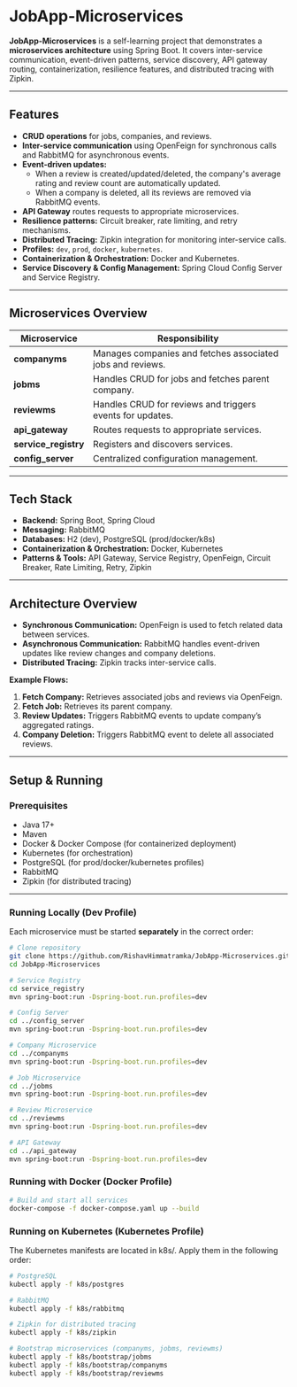 # JobApp-Microservices

**JobApp-Microservices** is a self-learning project that demonstrates a **microservices architecture** using Spring Boot. It covers inter-service communication, event-driven patterns, service discovery, API gateway routing, containerization, resilience features, and distributed tracing with Zipkin.  

---

## Features

- **CRUD operations** for jobs, companies, and reviews.
- **Inter-service communication** using OpenFeign for synchronous calls and RabbitMQ for asynchronous events.
- **Event-driven updates:**  
  - When a review is created/updated/deleted, the company's average rating and review count are automatically updated.  
  - When a company is deleted, all its reviews are removed via RabbitMQ events.
- **API Gateway** routes requests to appropriate microservices.
- **Resilience patterns:** Circuit breaker, rate limiting, and retry mechanisms.
- **Distributed Tracing:** Zipkin integration for monitoring inter-service calls.
- **Profiles:** `dev`, `prod`, `docker`, `kubernetes`.
- **Containerization & Orchestration:** Docker and Kubernetes.
- **Service Discovery & Config Management:** Spring Cloud Config Server and Service Registry.

---

## Microservices Overview

| Microservice      | Responsibility |
|------------------|----------------|
| **companyms**     | Manages companies and fetches associated jobs and reviews. |
| **jobms**         | Handles CRUD for jobs and fetches parent company. |
| **reviewms**      | Handles CRUD for reviews and triggers events for updates. |
| **api_gateway**   | Routes requests to appropriate services. |
| **service_registry** | Registers and discovers services. |
| **config_server** | Centralized configuration management. |

---

## Tech Stack

- **Backend:** Spring Boot, Spring Cloud  
- **Messaging:** RabbitMQ  
- **Databases:** H2 (dev), PostgreSQL (prod/docker/k8s)  
- **Containerization & Orchestration:** Docker, Kubernetes  
- **Patterns & Tools:** API Gateway, Service Registry, OpenFeign, Circuit Breaker, Rate Limiting, Retry, Zipkin  

---

## Architecture Overview

- **Synchronous Communication:** OpenFeign is used to fetch related data between services.  
- **Asynchronous Communication:** RabbitMQ handles event-driven updates like review changes and company deletions.  
- **Distributed Tracing:** Zipkin tracks inter-service calls.  

**Example Flows:**

1. **Fetch Company:** Retrieves associated jobs and reviews via OpenFeign.  
2. **Fetch Job:** Retrieves its parent company.  
3. **Review Updates:** Triggers RabbitMQ events to update company’s aggregated ratings.  
4. **Company Deletion:** Triggers RabbitMQ event to delete all associated reviews.  

---

## Setup & Running

### Prerequisites

- Java 17+  
- Maven  
- Docker & Docker Compose (for containerized deployment)  
- Kubernetes (for orchestration)  
- PostgreSQL (for prod/docker/kubernetes profiles)  
- RabbitMQ  
- Zipkin (for distributed tracing)  

---

### Running Locally (Dev Profile)

Each microservice must be started **separately** in the correct order:

```bash
# Clone repository
git clone https://github.com/RishavHimmatramka/JobApp-Microservices.git
cd JobApp-Microservices

# Service Registry
cd service_registry
mvn spring-boot:run -Dspring-boot.run.profiles=dev

# Config Server
cd ../config_server
mvn spring-boot:run -Dspring-boot.run.profiles=dev

# Company Microservice
cd ../companyms
mvn spring-boot:run -Dspring-boot.run.profiles=dev

# Job Microservice
cd ../jobms
mvn spring-boot:run -Dspring-boot.run.profiles=dev

# Review Microservice
cd ../reviewms
mvn spring-boot:run -Dspring-boot.run.profiles=dev

# API Gateway
cd ../api_gateway
mvn spring-boot:run -Dspring-boot.run.profiles=dev
```

### Running with Docker (Docker Profile)
```bash 
# Build and start all services
docker-compose -f docker-compose.yaml up --build
```

### Running on Kubernetes (Kubernetes Profile)

The Kubernetes manifests are located in k8s/. Apply them in the following order:

```bash
# PostgreSQL
kubectl apply -f k8s/postgres

# RabbitMQ
kubectl apply -f k8s/rabbitmq

# Zipkin for distributed tracing
kubectl apply -f k8s/zipkin

# Bootstrap microservices (companyms, jobms, reviewms)
kubectl apply -f k8s/bootstrap/jobms
kubectl apply -f k8s/bootstrap/companyms
kubectl apply -f k8s/bootstrap/reviewms
```
